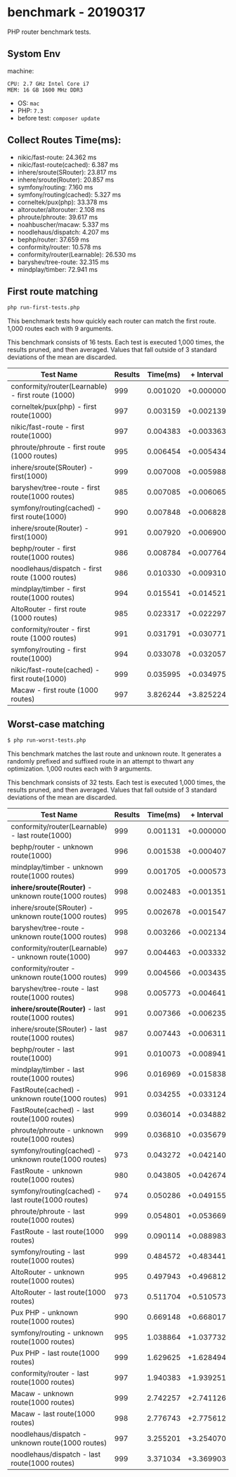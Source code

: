 # benchmark - 20190317

PHP router benchmark tests.

## Systom Env

machine:

```text
CPU: 2.7 GHz Intel Core i7
MEM: 16 GB 1600 MHz DDR3
```

- OS: `mac` 
- PHP: `7.3`
- before test: `composer update`

## Collect Routes Time(ms):

- nikic/fast-route: 24.362 ms
- nikic/fast-route(cached): 6.387 ms
- inhere/sroute(SRouter): 23.817 ms
- inhere/sroute(Router): 20.857 ms
- symfony/routing: 7.160 ms
- symfony/routing(cached): 5.327 ms
- corneltek/pux(php): 33.378 ms
- altorouter/altorouter: 2.108 ms
- phroute/phroute: 39.617 ms
- noahbuscher/macaw: 5.337 ms
- noodlehaus/dispatch: 4.207 ms
- bephp/router: 37.659 ms
- conformity/router: 10.578 ms
- conformity/router(Learnable): 26.530 ms
- baryshev/tree-route: 32.315 ms
- mindplay/timber: 72.941 ms

## First route matching

```bash
php run-first-tests.php
```

This benchmark tests how quickly each router can match the first route. 1,000 routes each with 9 arguments.

This benchmark consists of 16 tests. Each test is executed 1,000 times, the results pruned, and then averaged. Values that fall outside of 3 standard deviations of the mean are discarded.

Test Name | Results | Time(ms) | + Interval | Change
-------------------|--------|--------|-----------|------------
conformity/router(Learnable) - first route (1000)       | 999 | 0.001020 | +0.000000 | baseline
corneltek/pux(php) - first route(1000)                  | 997 | 0.003159 | +0.002139 | 210% slower
nikic/fast-route - first route(1000)                    | 997 | 0.004383 | +0.003363 | 330% slower
phroute/phroute - first route (1000 routes)             | 995 | 0.006454 | +0.005434 | 533% slower
inhere/sroute(SRouter) - first(1000)                    | 999 | 0.007008 | +0.005988 | 587% slower
baryshev/tree-route - first route(1000 routes)          | 985 | 0.007085 | +0.006065 | 594% slower
symfony/routing(cached) - first route(1000)             | 990 | 0.007848 | +0.006828 | 669% slower
inhere/sroute(Router) - first(1000)                     | 991 | 0.007920 | +0.006900 | 676% slower
bephp/router - first route(1000 routes)                 | 986 | 0.008784 | +0.007764 | 761% slower
noodlehaus/dispatch - first route (1000 routes)         | 986 | 0.010330 | +0.009310 | 913% slower
mindplay/timber - first route(1000 routes)              | 994 | 0.015541 | +0.014521 | 1423% slower
AltoRouter - first route (1000 routes)                  | 985 | 0.023317 | +0.022297 | 2185% slower
conformity/router - first route (1000 routes)           | 991 | 0.031791 | +0.030771 | 3016% slower
symfony/routing - first route(1000)                     | 994 | 0.033078 | +0.032057 | 3142% slower
nikic/fast-route(cached) - first route(1000)            | 999 | 0.035995 | +0.034975 | 3428% slower
Macaw - first route (1000 routes)                       | 997 | 3.826244 | +3.825224 | 374927% slower

## Worst-case matching

```bash
$ php run-worst-tests.php
```
This benchmark matches the last route and unknown route. It generates a randomly prefixed and suffixed route in an attempt to thwart any optimization. 1,000 routes each with 9 arguments.

This benchmark consists of 32 tests. Each test is executed 1,000 times, the results pruned, and then averaged. Values that fall outside of 3 standard deviations of the mean are discarded.


Test Name | Results | Time(ms) | + Interval | Change
-------------------|--------|--------|-----------|------------
conformity/router(Learnable) - last route(1000)         | 999 | 0.001131 | +0.000000 | baseline
bephp/router - unknown route(1000)                      | 996 | 0.001538 | +0.000407 | 36% slower
mindplay/timber - unknown route(1000 routes)            | 999 | 0.001705 | +0.000573 | 51% slower
**inhere/sroute(Router)** - unknown route(1000 routes)  | 998 | 0.002483 | +0.001351 | 119% slower
inhere/sroute(SRouter) - unknown route(1000 routes)     | 995 | 0.002678 | +0.001547 | 137% slower
baryshev/tree-route - unknown route(1000 routes)        | 998 | 0.003266 | +0.002134 | 189% slower
conformity/router(Learnable) - unknown route(1000)      | 997 | 0.004463 | +0.003332 | 294% slower
conformity/router - unknown route(1000 routes)          | 999 | 0.004566 | +0.003435 | 304% slower
baryshev/tree-route - last route(1000 routes)           | 998 | 0.005773 | +0.004641 | 410% slower
**inhere/sroute(Router)** - last route(1000 routes)     | 991 | 0.007366 | +0.006235 | 551% slower
inhere/sroute(SRouter) - last route(1000 routes)        | 987 | 0.007443 | +0.006311 | 558% slower
bephp/router - last route(1000)                         | 991 | 0.010073 | +0.008941 | 790% slower
mindplay/timber - last route(1000 routes)               | 996 | 0.016969 | +0.015838 | 1400% slower
FastRoute(cached) - unknown route(1000 routes)          | 991 | 0.034255 | +0.033124 | 2927% slower
FastRoute(cached) - last route(1000 routes)             | 999 | 0.036014 | +0.034882 | 3083% slower
phroute/phroute - unknown route(1000 routes)            | 999 | 0.036810 | +0.035679 | 3153% slower
symfony/routing(cached) - unknown route(1000 routes)    | 973 | 0.043272 | +0.042140 | 3724% slower
FastRoute - unknown route(1000 routes)                  | 980 | 0.043805 | +0.042674 | 3772% slower
symfony/routing(cached) - last route(1000 routes)       | 974 | 0.050286 | +0.049155 | 4344% slower
phroute/phroute - last route(1000 routes)               | 999 | 0.054801 | +0.053669 | 4743% slower
FastRoute - last route(1000 routes)                     | 999 | 0.090114 | +0.088983 | 7864% slower
symfony/routing - last route(1000 routes)               | 999 | 0.484572 | +0.483441 | 42727% slower
AltoRouter - unknown route(1000 routes)                 | 995 | 0.497943 | +0.496812 | 43908% slower
AltoRouter - last route(1000 routes)                    | 973 | 0.511704 | +0.510573 | 45125% slower
Pux PHP - unknown route(1000 routes)                    | 990 | 0.669148 | +0.668017 | 59040% slower
symfony/routing - unknown route(1000 routes)            | 995 | 1.038864 | +1.037732 | 91715% slower
Pux PHP - last route(1000 routes)                       | 999 | 1.629625 | +1.628494 | 143927% slower
conformity/router - last route(1000 routes)             | 997 | 1.940383 | +1.939251 | 171392% slower
Macaw - unknown route(1000 routes)                      | 999 | 2.742257 | +2.741126 | 242261% slower
Macaw - last route(1000 routes)                         | 998 | 2.776743 | +2.775612 | 245309% slower
noodlehaus/dispatch - unknown route(1000 routes)        | 997 | 3.255201 | +3.254070 | 287596% slower
noodlehaus/dispatch - last route(1000 routes)           | 999 | 3.371034 | +3.369903 | 297833% slower
